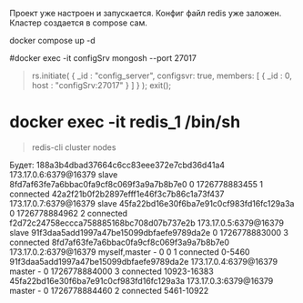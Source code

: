 Проект уже настроен и запускается. Конфиг файл redis уже заложен. Кластер создается в compose сам.

docker compose up -d

#docker exec -it configSrv mongosh --port 27017

> rs.initiate(
  {
    _id : "config_server",
       configsvr: true,
    members: [
      { _id : 0, host : "configSrv:27017" }
    ]
  }
);
> exit();


# docker exec -it redis_1 /bin/sh
> redis-cli cluster nodes

Будет:
188a3b4dbad37664c6cc83eee372e7cbd36d41a4 173.17.0.6:6379@16379 slave 8fd7af63fe7a6bbac0fa9cf8c069f3a9a7b8b7e0 0 1726778883455 1 connected
42a2f21b0f2b2897efff1e46f3c7b86c1a73f437 173.17.0.7:6379@16379 slave 45fa22bd16e30f6ba7e91c0cf983fd16fc129a3a 0 1726778884962 2 connected
f2d72c24758eccca758885168bc708d07b737e2b 173.17.0.5:6379@16379 slave 91f3daa5add1997a47be15099dbfaefe9789da2e 0 1726778883000 3 connected
8fd7af63fe7a6bbac0fa9cf8c069f3a9a7b8b7e0 173.17.0.2:6379@16379 myself,master - 0 0 1 connected 0-5460
91f3daa5add1997a47be15099dbfaefe9789da2e 173.17.0.4:6379@16379 master - 0 1726778884000 3 connected 10923-16383
45fa22bd16e30f6ba7e91c0cf983fd16fc129a3a 173.17.0.3:6379@16379 master - 0 1726778884460 2 connected 5461-10922

